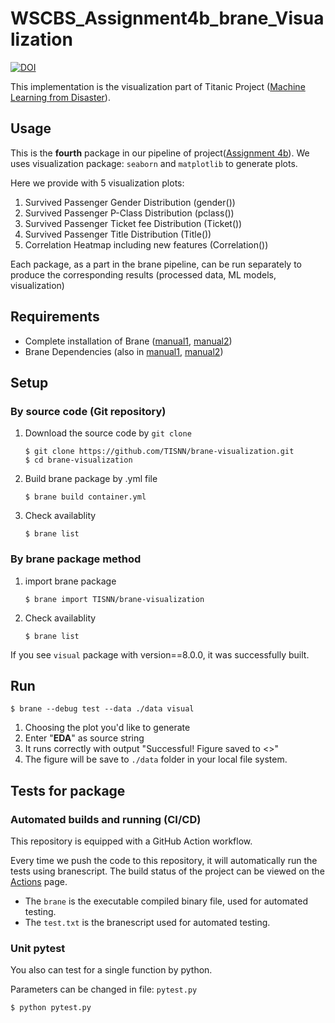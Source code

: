 # WSCBS_Assignment4b_brane_Visualization

[![DOI](https://zenodo.org/badge/DOI/10.5281/zenodo.6612441.svg)](https://doi.org/10.5281/zenodo.6612441)

This implementation is the visualization part of Titanic Project ([Machine Learning from Disaster](https://www.kaggle.com/c/titanic/overview)).

## Usage

This is the **fourth** package in our pipeline of project([Assignment 4b](https://github.com/TISNN/WSCBS_Assignment4b)). We uses visualization package: `seaborn` and `matplotlib` to generate plots.

Here we provide with 5 visualization plots:

1. Survived Passenger Gender Distribution (gender())
2. Survived Passenger P-Class Distribution (pclass())
3. Survived Passenger Ticket fee Distribution (Ticket())
4. Survived Passenger Title Distribution (Title())
5. Correlation Heatmap including new features (Correlation())

Each package, as a part in the brane pipeline, can be run separately to produce the corresponding results (processed data, ML models, visualization)

## Requirements

- Complete installation of Brane ([manual1](https://wiki.enablingpersonalizedinterventions.nl/user-guide/software-engineers/installation.html), [manual2](https://wiki.enablingpersonalizedinterventions.nl/admins/installation/get-binaries.html))
- Brane Dependencies (also in [manual1](https://wiki.enablingpersonalizedinterventions.nl/user-guide/software-engineers/installation.html), [manual2](https://wiki.enablingpersonalizedinterventions.nl/admins/installation/get-binaries.html))

## Setup

### By source code (Git repository)

1. Download the source code by `git clone`
   
   ```shell
   $ git clone https://github.com/TISNN/brane-visualization.git
   $ cd brane-visualization
   ```
2. Build brane package by .yml file
   
   ```shell
   $ brane build container.yml
   ```
3. Check availablity
   
   ```shell
   $ brane list
   ```

### By brane package method

1. import brane package
   
   ```shell
   $ brane import TISNN/brane-visualization
   ```
2. Check availablity
   
   ```shell
   $ brane list
   ```

If you see `visual` package with version==8.0.0, it was successfully built.

## Run

```shell
$ brane --debug test --data ./data visual
```

1. Choosing the plot you'd like to generate
2. Enter "**EDA**" as source string
3. It runs correctly with output "Successful! Figure saved to <>"
4. The figure will be save to `./data` folder in your local file system.

## Tests for package

### Automated builds and running (CI/CD)

This repository is equipped with a GitHub Action workflow. 

Every time we push the code to this repository, it will automatically run the tests using branescript. The build status of the project can be viewed on the [Actions](https://github.com/TISNN/brane_visualization/actions) page.

- The `brane` is the executable compiled binary file, used for automated testing.
- The `test.txt` is the branescript used for automated testing.

### Unit pytest

You also can test for a single function by python. 

Parameters can be changed in file: `pytest.py`

```shell
$ python pytest.py
```
